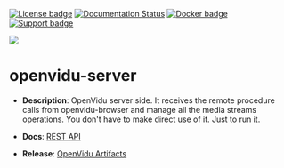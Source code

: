 [![License badge](https://img.shields.io/badge/license-Apache2-orange.svg)](http://www.apache.org/licenses/LICENSE-2.0)
[![Documentation Status](https://readthedocs.org/projects/openviduio-docs/badge/?version=stable)](https://docs.openvidu.io/en/stable/?badge=stable)
[![Docker badge](https://img.shields.io/docker/pulls/fiware/orion.svg)](https://hub.docker.com/r/openvidu/)
[![Support badge](https://img.shields.io/badge/support-sof-yellowgreen.svg)](https://openvidu.discourse.group/)

[![][OpenViduLogo]](https://openvidu.io)

openvidu-server
===

- **Description**: OpenVidu server side. It receives the remote procedure calls from openvidu-browser and manage all the media streams operations. You don't have to make direct use of it. Just to run it.

- **Docs**: [REST API](https://docs.openvidu.io/en/stable/reference-docs/REST-API/)

- **Release**: [OpenVidu Artifacts](https://docs.openvidu.io/en/stable/releases/)

[OpenViduLogo]: https://secure.gravatar.com/avatar/5daba1d43042f2e4e85849733c8e5702?s=120
